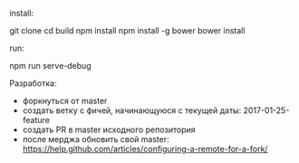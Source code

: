 install:

git clone
cd build
npm install
npm install -g bower
bower install

run:

npm run serve-debug

Разработка:
* форкнуться от master
* создать ветку с фичей, начинающуюся с текущей даты: 2017-01-25-feature
* создать PR в master исходного репозитория
* после мерджа обновить свой master: https://help.github.com/articles/configuring-a-remote-for-a-fork/
